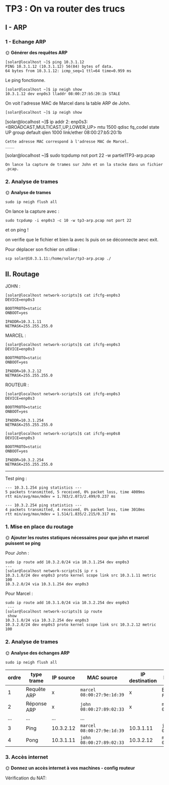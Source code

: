 # TP3 : On va router des trucs
## I - ARP

### 1 - Echange ARP

🌞 **Générer des requêtes ARP**

```
[solar@localhost ~]$ ping 10.3.1.12
PING 10.3.1.12 (10.3.1.12) 56(84) bytes of data.
64 bytes from 10.3.1.12: icmp_seq=1 ttl=64 time=0.959 ms
```
Le ping fonctionne.
```
[solar@localhost ~]$ ip neigh show
10.3.1.12 dev enp0s3 lladdr 08:00:27:b5:20:1b STALE
```
On voit l'adresse MAC de Marcel dans la table ARP de John.
```
[solar@localhost ~]$ ip neigh show

```
[solar@localhost ~]$ ip addr
2: enp0s3: <BROADCAST,MULTICAST,UP,LOWER_UP> mtu 1500 qdisc fq_codel state UP group default qlen 1000
    link/ether 08:00:27:b5:20:1b
```
Cette adresse MAC correspond à l'adresse MAC de Marcel.
____

```
[solar@localhost ~]$ sudo tcpdump not port 22 -w partie1TP3-arp.pcap
```
On lance la capture de trames sur John et on la stocke dans un fichier .pcap.
```

### 2. Analyse de trames
🌞 **Analyse de trames**

```
sudo ip neigh flush all
```
On lance la capture avec :
```
sudo tcpdump -i enp0s3 -c 10 -w tp3-arp.pcap not port 22
```
et on ping !

on verifie que le fichier et bien la avec ls puis on se déconnecte aevc exit.

Pour déplacer son fichier on utilise :
```
scp solar@10.3.1.11:/home/solar/tp3-arp.pcap ./
```

## II. Routage

JOHN :
```
[solar@localhost network-scripts]$ cat ifcfg-enp0s3
DEVICE=enp0s3

BOOTPROTO=static
ONBOOT=yes

IPADDR=10.3.1.11
NETMASK=255.255.255.0
```

MARCEL :
```
[solar@localhost network-scripts]$ cat ifcfg-enp0s3
DEVICE=enp0s3

BOOTPROTO=static
ONBOOT=yes

IPADDR=10.3.2.12
NETMASK=255.255.255.0
```

ROUTEUR :
```
[solar@localhost network-scripts]$ cat ifcfg-enp0s3
DEVICE=enp0s3

BOOTPROTO=static
ONBOOT=yes

IPADDR=10.3.1.254
NETMASK=255.255.255.0
```

```
[solar@localhost network-scripts]$ cat ifcfg-enp0s8
DEVICE=enp0s3

BOOTPROTO=static
ONBOOT=yes

IPADDR=10.3.2.254
NETMASK=255.255.255.0
```

---

Test ping :
```
--- 10.3.1.254 ping statistics ---
5 packets transmitted, 5 received, 0% packet loss, time 4009ms
rtt min/avg/max/mdev = 1.783/2.073/2.499/0.237 ms
```

```
--- 10.3.2.254 ping statistics ---
4 packets transmitted, 4 received, 0% packet loss, time 3010ms
rtt min/avg/max/mdev = 1.514/1.835/2.215/0.317 ms
```

### 1. Mise en place du routage

🌞 **Ajouter les routes statiques nécessaires pour que john et marcel puissent se ping**

Pour John :
```
sudo ip route add 10.3.2.0/24 via 10.3.1.254 dev enp0s3
---
[solar@localhost network-scripts]$ ip r s
10.3.1.0/24 dev enp0s3 proto kernel scope link src 10.3.1.11 metric 100
10.3.2.0/24 via 10.3.1.254 dev enp0s3
```
Pour Marcel :
```
sudo ip route add 10.3.1.0/24 via 10.3.2.254 dev enp0s3
 ---
[solar@localhost network-scripts]$ ip route
 show
10.3.1.0/24 via 10.3.2.254 dev enp0s3
10.3.2.0/24 dev enp0s3 proto kernel scope link src 10.3.2.12 metric 100
```
### 2. Analyse de trames

🌞 **Analyse des échanges ARP**

```
sudo ip neigh flush all
```
| ordre | type trame  | IP source | MAC source                | IP destination | MAC destination            |
| ----- | ----------- | --------- | ------------------------- | -------------- | -------------------------- |
| 1     | Requête ARP | x         |`marcel` `08:00:27:9e:1d:39`| x             | Broadcast `FF:FF:FF:FF:FF` |
| 2     | Réponse ARP | x         |`john` `08:00:27:89:02:33` | x              |`marcel` `08:00:27:9e:1d:39`|
| ...   | ...         | ...       |...                        |                |                            |
| 3     | Ping        | 10.3.2.12 |`marcel` `08:00:27:9e:1d:39`| 10.3.1.11     |`john` `08:00:27:89:02:33`  |
| 4     | Pong        | 10.3.1.11 |`john` `08:00:27:89:02:33` | 10.3.2.12      |`marcel` `08:00:27:9e:1d:39`|

### 3. Accès internet
🌞 **Donnez un accès internet à vos machines - config routeur**

Vérification du NAT:
